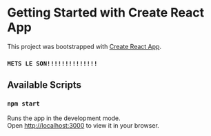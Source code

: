 # Getting Started with Create React App

This project was bootstrapped with [Create React App](https://github.com/facebook/create-react-app).


### `METS LE SON!!!!!!!!!!!!!!`

## Available Scripts

### `npm start`

Runs the app in the development mode.\
Open [http://localhost:3000](http://localhost:3000) to view it in your browser.





